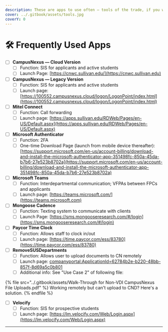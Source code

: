 ```yaml
---
description: These are apps to use often — tools of the trade, if you will.
cover: ../.gitbook/assets/tools.jpg
coverY: 0
---
```


# 🛠 Frequently Used Apps

* [ ] **CampusNexus — Cloud Version**
  * [ ] Function: SIS for applicants and active students
  * [ ] Launch Page: [https://cnwc.sullivan.edu/](https://cnwc.sullivan.edu)
* [ ] **CampusNexus — Legacy Version**
  * [ ] Function: SIS for applicants and active students
  * [ ] Launch page: [https://100552.campusnexus.cloud/logon/LogonPoint/index.html](https://100552.campusnexus.cloud/logon/LogonPoint/index.html)
* [ ] **Mitel Connect**
  * [ ] Function: Call forwarding
  * [ ] Launch page: [https://apps.sullivan.edu/RDWeb/Pages/en-US/Default.aspx](https://apps.sullivan.edu/RDWeb/Pages/en-US/Default.aspx)
* [ ] **Microsoft Authenticator**
  * [ ] Function: 2FA
  * [ ] One-time Download Page (launch from mobile device thereafter): [https://support.microsoft.com/en-us/account-billing/download-and-install-the-microsoft-authenticator-app-351498fc-850a-45da-b7b6-27e523b8702a](https://support.microsoft.com/en-us/account-billing/download-and-install-the-microsoft-authenticator-app-351498fc-850a-45da-b7b6-27e523b8702a)
* [ ] **Microsoft Teams**
  * [ ] Function: Interdepartmental communication; VFPAs between FPCs and applicants
  * [ ] Launch page: [https://teams.microsoft.com/](https://teams.microsoft.com)
* [ ] **Mongoose Cadence**
  * [ ] Function: Texting system to communicate with clients
  * [ ] Launch Page: [https://sms.mongooseresearch.com/#/login](https://sms.mongooseresearch.com/#/login)
* [ ] **Paycor Time Clock**
  * [ ] Function: Allows staff to clock in/out
  * [ ] Launch page: [https://time.paycor.com/ess/83780](https://time.paycor.com/ess/83780)
* [ ] **RemoveSUSDepartments**
  * [ ] Function: Allows user to upload documents to CN remotely
  * [ ] Launch page: [companyportal:ApplicationId=62784b2e-b220-48bb-857f-8d69a5c0b801](companyportal:ApplicationId=62784b2e-b220-48bb-857f-8d69a5c0b801)
  * [ ] Additional info: See "Use Case 2" of following file:

{% file src="../.gitbook/assets/Walk-Through for Non-VDI CampusNexus File Uploads.pdf" %}
Working remotely but can't upload to CND? Here's a solution.
{% endfile %}

* [ ] **Velocify**
  * [ ] Function: SIS for prospective students
  * [ ] Launch page: [https://lm.velocify.com/Web/Login.aspx](https://lm.velocify.com/Web/Login.aspx)

****
